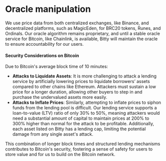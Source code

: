 # Oracle manipulation

We use price data from both centralized exchanges, like Binance, and decentralized platforms, such as MagicEden, for BRC20 tokens, Runes, and Ordinals. Our oracle algorithm remains proprietary, and until a stable oracle service for Bitcoin, like Chainlink, is available, Bitty will maintain the oracle to ensure accountability for our users.

#### Security Considerations on Bitcoin

Due to Bitcoin's average block time of 10 minutes:

* **Attacks to Liquidate Assets**: It is more challenging to attack a lending service by artificially lowering prices to liquidate borrowers’ assets compared to other chains like Ethereum. Attackers must sustain a low price for a longer duration, allowing other buyers to step in and purchase the undervalued assets more easily.
* **Attacks to Inflate Prices**: Similarly, attempting to inflate prices to siphon funds from the lending pool is difficult. Our lending service supports a loan-to-value (LTV) ratio of only 30% to 50%, meaning attackers would need a substantial amount of capital to maintain prices at 200% to 300% higher than normal for the attack to be profitable. Additionally, each asset listed on Bitty has a lending cap, limiting the potential damage from any single asset's attack.

This combination of longer block times and structured lending mechanisms contributes to Bitcoin's security, fostering a sense of safety for users to store value and for us to build on the Bitcoin network.
